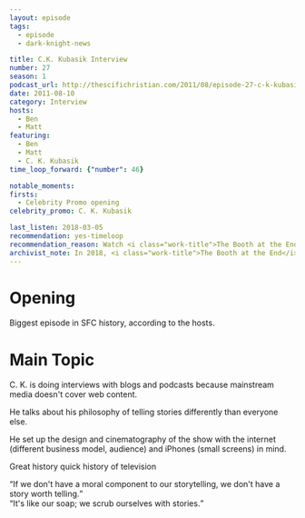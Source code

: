 ```yaml
---
layout: episode
tags:
  - episode
  - dark-knight-news

title: C.K. Kubasik Interview
number: 27
season: 1
podcast_url: http://thescifichristian.com/2011/08/episode-27-c-k-kubasik-interview/
date: 2011-08-10
category: Interview
hosts:
  - Ben
  - Matt
featuring: 
  - Ben
  - Matt
  - C. K. Kubasik
time_loop_forward: {"number": 46}

notable_moments:
firsts: 
  - Celebrity Promo opening
celebrity_promo: C. K. Kubasik

last_listen: 2018-03-05
recommendation: yes-timeloop
recommendation_reason: Watch <i class="work-title">The Booth at the End</i>, then listen to this interview with the creator on the show, web content, TV history, and storytelling.
archivist_note: In 2018, <i class="work-title">The Booth at the End</i> is not available for online streaming. Currently the best way to watch it is to purchase the series DVD on Amazon UK (only around $10), although make sure you can watch PAL DVDs with your player (often blocked in North America).
---
```


# Opening
Biggest episode in SFC history, according to the hosts.



# Main Topic
C. K. is doing interviews with blogs and podcasts because mainstream media doesn't cover web content.

He talks about his philosophy of telling stories differently than everyone else.

He set up the design and cinematography of the show with the internet (different business model, audience) and iPhones (small screens) in mind.

Great history quick history of television

<div class="quote">
  <q data-name="C. K. Kubasik">If we don't have a moral component to our storytelling, we don't have a story worth telling.</q>
</div>

<div class="quote">
  <q data-name="C. K. Kubasik">It's like our soap; we scrub ourselves with stories.</q>
</div>